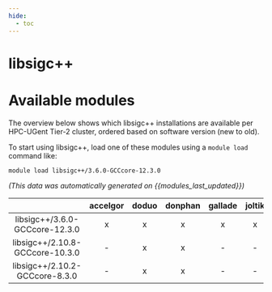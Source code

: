 ```yaml
---
hide:
  - toc
---
```


libsigc++
=========

# Available modules


The overview below shows which libsigc++ installations are available per HPC-UGent Tier-2 cluster, ordered based on software version (new to old).

To start using libsigc++, load one of these modules using a `module load` command like:

```shell
module load libsigc++/3.6.0-GCCcore-12.3.0
```

*(This data was automatically generated on {{modules_last_updated}})*  

| |accelgor|doduo|donphan|gallade|joltik|shinx|
| :---: | :---: | :---: | :---: | :---: | :---: | :---: |
|libsigc++/3.6.0-GCCcore-12.3.0|x|x|x|x|x|x|
|libsigc++/2.10.8-GCCcore-10.3.0|-|x|x|-|-|-|
|libsigc++/2.10.2-GCCcore-8.3.0|-|x|x|-|-|-|
